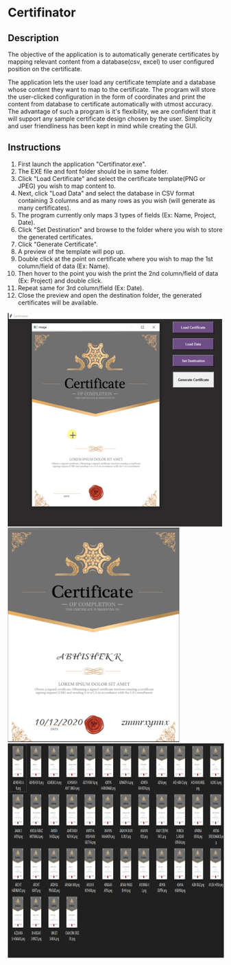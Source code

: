 # Certifinator

## Description
The objective of the application is to automatically generate certificates by mapping relevant content from a database(csv, excel) to user configured position on the certificate. 

The application lets the user load any certificate template and a database whose content they want to map to the certificate. The program will store the user-clicked configuration in the form of coordinates and print the content from database to certificate automatically with utmost accuracy. The advantage of such a program is it's flexibility, we are confident that it will support any sample certificate design chosen by the user. Simplicity and user friendliness has been kept in mind while creating the GUI. 

## Instructions 
1. First launch the application "Certifinator.exe".
2. The EXE file and font folder should be in same folder.
3. Click "Load Certificate" and select the certificate template(PNG or JPEG) you wish to map content to. 
3. Next, click "Load Data" and select the database in CSV format containing 3 columns and as many rows as you wish (will generate as many certificates). 
4. The program currently only maps 3 types of fields (Ex: Name, Project, Date).
5. Click "Set Destination" and browse to the folder where you wish to store the generated certificates. 
6. Click "Generate Certificate".
7. A preview of the template will pop up.
8. Double click at the point on certificate where you wish to map the 1st column/field of data (Ex: Name).
9. Then hover to the point you wish the print the 2nd column/field of data (Ex: Project) and double click.
10. Repeat same for 3rd column/field (Ex: Date).
11. Close the preview and open the destination folder, the generated certificates will be available.

<img src = "SnapShots/demo.png" width = "500" height = "500">
<img src = "SnapShots/output.png" width = "400" height = "500">
<img src = "Snapshots/stored.png" width = "600" height = "500">
